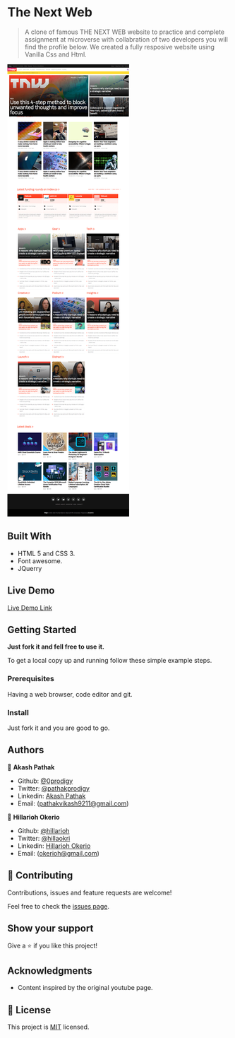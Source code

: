 # The Next Web

> A clone of famous THE NEXT WEB website to practice and complete assignment at microverse with collabration of two developers you will find the profile below. We created a fully resposive website using Vanilla Css and Html.

![screenshot](./Images/screenshot.png)

## Built With

- HTML 5 and CSS 3.
- Font awesome.
- JQuerry

## Live Demo

[Live Demo Link](https://raw.githack.com/hillarioh/The-next-web-clone/tnwBranch/index.html)

## Getting Started

**Just fork it and fell free to use it.**

To get a local copy up and running follow these simple example steps.

### Prerequisites

Having a web browser, code editor and git.

### Install

Just fork it and you are good to go.

## Authors

👤 **Akash Pathak**

- Github: [@0prodigy](https://github.com/0prodigy)
- Twitter: [@pathakprodigy](https://twitter.com/pathakprodigy)
- Linkedin: [Akash Pathak](https://www.linkedin.com/in/akash-pathak-0796a7165)
- Email: (pathakvikash9211@gmail.com)

👤 **Hillarioh Okerio**

- Github: [@hillarioh](https://github.com/hillarioh)
- Twitter: [@hillaokri](https://twitter.com/hillaokri)
- Linkedin: [Hillarioh Okerio](www.linkedin.com/in/hillaryokerio)
- Email: (okerioh@gmail.com)

## 🤝 Contributing

Contributions, issues and feature requests are welcome!

Feel free to check the [issues page](github.com/hillarioh/The-next-web-clone/issues).

## Show your support

Give a ⭐️ if you like this project!

## Acknowledgments

- Content inspired by the original youtube page.

## 📝 License

This project is [MIT](./LICENSE) licensed.
